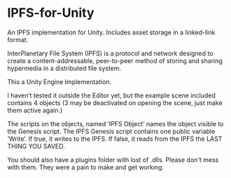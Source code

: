 # IPFS-for-Unity
An IPFS implementation for Unity. Includes asset storage in a linked-link format.

InterPlanetary File System (IPFS) is a protocol and network designed to create a content-addressable, peer-to-peer method of storing and sharing hypermedia in a distributed file system.

This a Unity Engine Implementation.

I haven’t tested it outside the Editor yet, but the example scene included contains 4 objects (3 may be deactivated on opening the scene, just make them active again.) 
 
The scripts on the objects, named ‘IPFS Object’ names the object visible to the Genesis script. The IPFS Genesis script contains one public variable ‘Write’. If true, it writes to the IPFS. If false, it reads from the IPFS the LAST THING YOU SAVED. 

You should also have a plugins folder with lost of .dlls. Please don't mess with them. They were a pain to make and get working.

